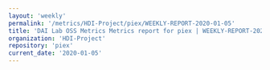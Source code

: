 ```yaml
---
layout: 'weekly'
permalink: '/metrics/HDI-Project/piex/WEEKLY-REPORT-2020-01-05'
title: 'DAI Lab OSS Metrics Metrics report for piex | WEEKLY-REPORT-2020-01-05'
organization: 'HDI-Project'
repository: 'piex'
current_date: '2020-01-05'
---
```

